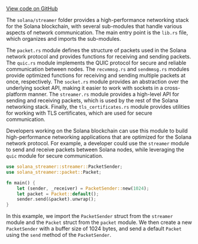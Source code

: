 [View code on GitHub](https://github.com/solana-labs/solana/tree/master/na/streamer)

The `solana/streamer` folder provides a high-performance networking stack for the Solana blockchain, with several sub-modules that handle various aspects of network communication. The main entry point is the `lib.rs` file, which organizes and imports the sub-modules.

The `packet.rs` module defines the structure of packets used in the Solana network protocol and provides functions for receiving and sending packets. The `quic.rs` module implements the QUIC protocol for secure and reliable communication between nodes. The `recvmmsg.rs` and `sendmmsg.rs` modules provide optimized functions for receiving and sending multiple packets at once, respectively. The `socket.rs` module provides an abstraction over the underlying socket API, making it easier to work with sockets in a cross-platform manner. The `streamer.rs` module provides a high-level API for sending and receiving packets, which is used by the rest of the Solana networking stack. Finally, the `tls_certificates.rs` module provides utilities for working with TLS certificates, which are used for secure communication.

Developers working on the Solana blockchain can use this module to build high-performance networking applications that are optimized for the Solana network protocol. For example, a developer could use the `streamer` module to send and receive packets between Solana nodes, while leveraging the `quic` module for secure communication.

```rust
use solana_streamer::streamer::PacketSender;
use solana_streamer::packet::Packet;

fn main() {
    let (sender, _receiver) = PacketSender::new(1024);
    let packet = Packet::default();
    sender.send(&packet).unwrap();
}
```

In this example, we import the `PacketSender` struct from the `streamer` module and the `Packet` struct from the `packet` module. We then create a new `PacketSender` with a buffer size of 1024 bytes, and send a default `Packet` using the `send` method of the `PacketSender`.
